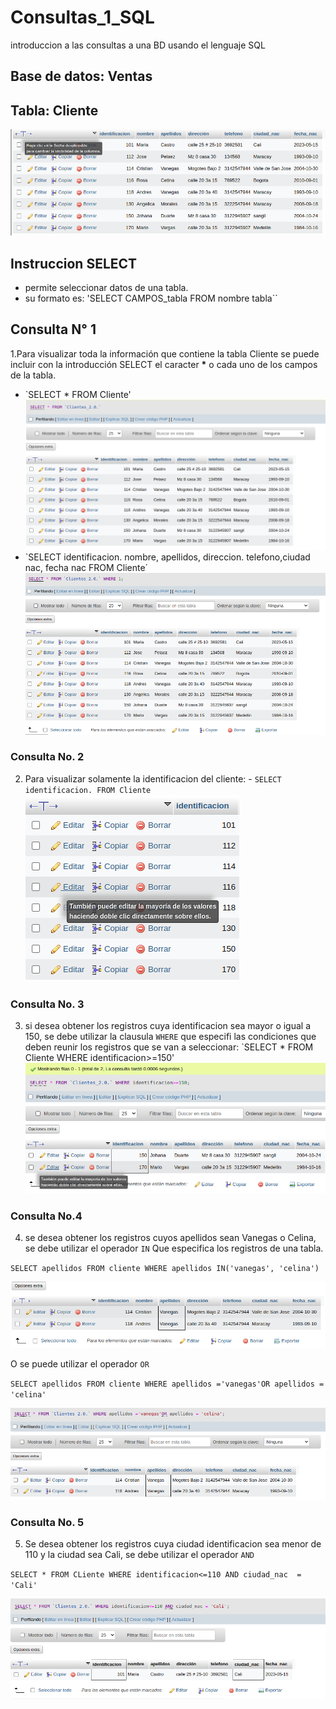 # Consultas_1_SQL
introduccion a las consultas a una BD usando el lenguaje SQL

## Base de datos: Ventas
## Tabla: Cliente

![Tabla Cliente](Consultas_Clientes.png 'Tabla Cliente')

## Instruccion SELECT
- permite seleccionar datos de una tabla.
- su formato es: 'SELECT CAMPOS_tabla FROM nombre tabla``

## Consulta N°  1
1.Para visualizar toda la información que contiene la tabla Cliente se puede incluir con la introducción SELECT el caracter **\*** o cada uno de los campos de la tabla.

- `SELECT * FROM Cliente'
![Consulta1](Consulta1.png " Consulta 1 - 1")
- `SELECT identificacion. nombre, apellidos, direccion. telefono,ciudad nac, fecha nac FROM Cliente´
![Consulta2](Consulta2.png " Consulta 1 - 2")

### Consulta No. 2

2. Para visualizar solamente la identificacion del cliente: - `SELECT identificacion. FROM Cliente`
![Consulta2](ConsultaNumber2.png " consulta 2")

### Consulta No. 3

3. si desea obtener los registros cuya identificacion sea mayor o igual a 150, se debe utilizar la clausula `WHERE` que especifi las condiciones que deben reunir los registros que se van a seleccionar: `SELECT * FROM Cliente WHERE identificacion>=150'
![Consulta3](Consulta3.png " consulta 3")

### Consulta No.4

4. se desea obtener los registros cuyos apellidos sean Vanegas o Celina, se debe utilizar el operador `IN` Que especifica los registros de una tabla. 

`SELECT apellidos FROM cliente WHERE apellidos IN('vanegas', 'celina')`

![Consulta4](Consulta4.png " consulta 4")

O se puede utilizar el operador `OR`

`SELECT apellidos FROM cliente WHERE apellidos ='vanegas'OR apellidos = 'celina'`

![Consulta4 1](Consulta4_1.png " consulta 4 1")

### Consulta No. 5

5. Se desea obtener los registros cuya ciudad identificacion sea menor de 110 y la ciudad sea Cali, se debe utilizar el operador `AND`


`SELECT * FROM CLiente WHERE identificacion<=110 AND ciudad_nac  = 'Cali'`

![Consulta5 1](Consulta5.png " consulta 5 1")